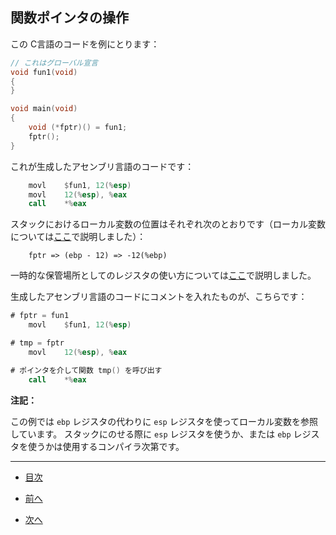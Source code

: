 ## 関数ポインタの操作

この C言語のコードを例にとります：

```C
// これはグローバル宣言
void fun1(void)
{
}

void main(void)
{
	void (*fptr)() = fun1;
	fptr();
}
```

これが生成したアセンブリ言語のコードです：

```asm
	movl	$fun1, 12(%esp)
	movl	12(%esp), %eax
	call	*%eax
```

スタックにおけるローカル変数の位置はそれぞれ次のとおりです（ローカル変数については[ここ](/ch03-01-stack-and-local-variables.md#スタックとローカル変数)で説明しました）：

```
    fptr => (ebp - 12) => -12(%ebp)
```

一時的な保管場所としてのレジスタの使い方については[ここ](/ch04-01-translation-of-arithmetic-operations.md#算術演算の翻訳)で説明しました。

生成したアセンブリ言語のコードにコメントを入れたものが、こちらです：

```asm
# fptr = fun1
	movl	$fun1, 12(%esp)

# tmp = fptr
    movl	12(%esp), %eax

# ポインタを介して関数 tmp() を呼び出す
    call	*%eax
```

**注記：**

この例では ``ebp`` レジスタの代わりに ``esp`` レジスタを使ってローカル変数を参照しています。
スタックにのせる際に ``esp`` レジスタを使うか、または ``ebp`` レジスタを使うかは使用するコンパイラ次第です。

---

* [目次](/SUMMARY.md#C言語インターナル)

* [前へ](/ch09-01-array-indexing.md#配列の操作)

* [次へ](/ch11-01-function-call.md#関数の呼び出し)
